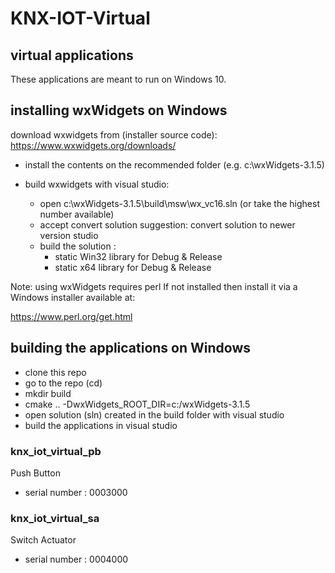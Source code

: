 # KNX-IOT-Virtual

## virtual applications

These applications are meant to run on Windows 10.

## installing wxWidgets on Windows

download wxwidgets from (installer source code):
https://www.wxwidgets.org/downloads/

- install the contents on the recommended folder (e.g. c:\wxWidgets-3.1.5)
- build wxwidgets with visual studio:
  
  - open c:\wxWidgets-3.1.5\build\msw\wx_vc16.sln (or take the highest number available)
  - accept convert solution suggestion: convert solution to newer version studio
  - build the solution :
    - static Win32 library for Debug & Release
    - static x64 library for Debug & Release

Note: using wxWidgets requires perl
If not installed then install it via a Windows installer available at:

https://www.perl.org/get.html

## building the applications on Windows

- clone this repo
- go to the repo (cd)
- mkdir build
- cmake .. -DwxWidgets_ROOT_DIR=c:/wxWidgets-3.1.5
- open solution (sln) created in the build folder with visual studio
- build the applications in visual studio

### knx_iot_virtual_pb

Push Button

- serial number :  0003000

### knx_iot_virtual_sa

Switch Actuator

- serial number : 0004000